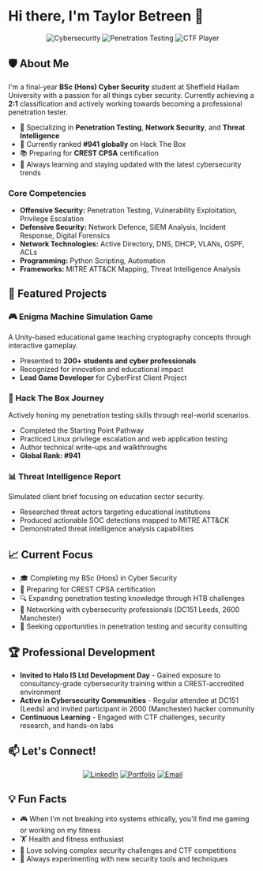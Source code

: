 # Hi there, I'm Taylor Betreen 👋

<div align="center">
  
  ![Cybersecurity](https://img.shields.io/badge/Cybersecurity-Student-red?style=for-the-badge)
  ![Penetration Testing](https://img.shields.io/badge/Penetration-Testing-blue?style=for-the-badge)
  ![CTF Player](https://img.shields.io/badge/CTF-Player-green?style=for-the-badge)
  
</div>

## 🛡️ About Me

I'm a final-year **BSc (Hons) Cyber Security** student at Sheffield Hallam University with a passion for all things cyber security. Currently achieving a **2:1** classification and actively working towards becoming a professional penetration tester.

- 🔐 Specializing in **Penetration Testing**, **Network Security**, and **Threat Intelligence**
- 🎯 Currently ranked **#941 globally** on Hack The Box
- 📚 Preparing for **CREST CPSA** certification
- 🌱 Always learning and staying updated with the latest cybersecurity trends

### Core Competencies
- **Offensive Security:** Penetration Testing, Vulnerability Exploitation, Privilege Escalation
- **Defensive Security:** Network Defence, SIEM Analysis, Incident Response, Digital Forensics
- **Network Technologies:** Active Directory, DNS, DHCP, VLANs, OSPF, ACLs
- **Programming:** Python Scripting, Automation
- **Frameworks:** MITRE ATT&CK Mapping, Threat Intelligence Analysis

## 🚀 Featured Projects

### 🎮 Enigma Machine Simulation Game
A Unity-based educational game teaching cryptography concepts through interactive gameplay.
- Presented to **200+ students and cyber professionals**
- Recognized for innovation and educational impact
- **Lead Game Developer** for CyberFirst Client Project

### 🎯 Hack The Box Journey
Actively honing my penetration testing skills through real-world scenarios.
- Completed the Starting Point Pathway
- Practiced Linux privilege escalation and web application testing
- Author technical write-ups and walkthroughs
- **Global Rank: #941**

### 📊 Threat Intelligence Report
Simulated client brief focusing on education sector security.
- Researched threat actors targeting educational institutions
- Produced actionable SOC detections mapped to MITRE ATT&CK
- Demonstrated threat intelligence analysis capabilities

## 📈 Current Focus

- 🎓 Completing my BSc (Hons) in Cyber Security
- 📝 Preparing for CREST CPSA certification
- 🔍 Expanding penetration testing knowledge through HTB challenges
- 🤝 Networking with cybersecurity professionals (DC151 Leeds, 2600 Manchester)
- 💼 Seeking opportunities in penetration testing and security consulting

## 🏆 Professional Development

- **Invited to Halo IS Ltd Development Day** - Gained exposure to consultancy-grade cybersecurity training within a CREST-accredited environment
- **Active in Cybersecurity Communities** - Regular attendee at DC151 (Leeds) and invited participant in 2600 (Manchester) hacker community
- **Continuous Learning** - Engaged with CTF challenges, security research, and hands-on labs

## 📫 Let's Connect!

<div align="center">
  
  [![LinkedIn](https://img.shields.io/badge/LinkedIn-Connect-blue?style=for-the-badge&logo=linkedin)](https://www.linkedin.com/in/taylorbetreen)
  [![Portfolio](https://img.shields.io/badge/Portfolio-Visit-green?style=for-the-badge&logo=google-chrome)](https://taylorbetreen.dev/)
  [![Email](https://img.shields.io/badge/Email-Contact-red?style=for-the-badge&logo=protonmail)](mailto:taylorbetreenn@protonmail.com)
  
</div>

## 💡 Fun Facts

- 🎮 When I'm not breaking into systems ethically, you'll find me gaming or working on my fitness
- 🏋️ Health and fitness enthusiast
- 🧩 Love solving complex security challenges and CTF competitions
- 🔬 Always experimenting with new security tools and techniques

